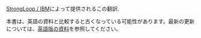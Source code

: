 <p><a href="http://strongloop.com">StrongLoop / IBM</a>によって提供されるこの翻訳.</p>

本書は、英語の資料と比較すると古くなっている可能性があります。最新の更新については、<a href="/expressjs.com/">英語版の資料</a>を参照してください。
